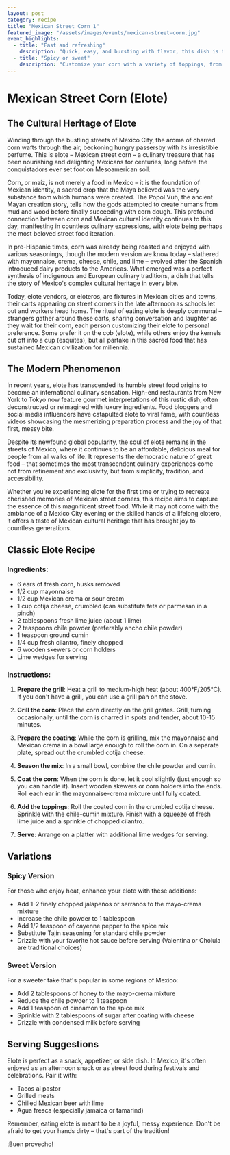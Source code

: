 ```yaml
---
layout: post
category: recipe
title: "Mexican Street Corn 1"
featured_image: "/assets/images/events/mexican-street-corn.jpg"
event_highlights:
  - title: "Fast and refreshing"
    description: "Quick, easy, and bursting with flavor, this dish is the perfect way to beat the heat."
  - title: "Spicy or sweet"
    description: "Customize your corn with a variety of toppings, from fiery chili powder to sweet, tangy sauces."
---
```


# Mexican Street Corn (Elote)

## The Cultural Heritage of Elote

Winding through the bustling streets of Mexico City, the aroma of charred corn wafts through the air, beckoning hungry passersby with its irresistible perfume. This is elote – Mexican street corn – a culinary treasure that has been nourishing and delighting Mexicans for centuries, long before the conquistadors ever set foot on Mesoamerican soil.

Corn, or maíz, is not merely a food in Mexico – it is the foundation of Mexican identity, a sacred crop that the Maya believed was the very substance from which humans were created. The Popol Vuh, the ancient Mayan creation story, tells how the gods attempted to create humans from mud and wood before finally succeeding with corn dough. This profound connection between corn and Mexican cultural identity continues to this day, manifesting in countless culinary expressions, with elote being perhaps the most beloved street food iteration.

In pre-Hispanic times, corn was already being roasted and enjoyed with various seasonings, though the modern version we know today – slathered with mayonnaise, crema, cheese, chile, and lime – evolved after the Spanish introduced dairy products to the Americas. What emerged was a perfect synthesis of indigenous and European culinary traditions, a dish that tells the story of Mexico's complex cultural heritage in every bite.

Today, elote vendors, or eloteros, are fixtures in Mexican cities and towns, their carts appearing on street corners in the late afternoon as schools let out and workers head home. The ritual of eating elote is deeply communal – strangers gather around these carts, sharing conversation and laughter as they wait for their corn, each person customizing their elote to personal preference. Some prefer it on the cob (elote), while others enjoy the kernels cut off into a cup (esquites), but all partake in this sacred food that has sustained Mexican civilization for millennia.

## The Modern Phenomenon

In recent years, elote has transcended its humble street food origins to become an international culinary sensation. High-end restaurants from New York to Tokyo now feature gourmet interpretations of this rustic dish, often deconstructed or reimagined with luxury ingredients. Food bloggers and social media influencers have catapulted elote to viral fame, with countless videos showcasing the mesmerizing preparation process and the joy of that first, messy bite.

Despite its newfound global popularity, the soul of elote remains in the streets of Mexico, where it continues to be an affordable, delicious meal for people from all walks of life. It represents the democratic nature of great food – that sometimes the most transcendent culinary experiences come not from refinement and exclusivity, but from simplicity, tradition, and accessibility.

Whether you're experiencing elote for the first time or trying to recreate cherished memories of Mexican street corners, this recipe aims to capture the essence of this magnificent street food. While it may not come with the ambiance of a Mexico City evening or the skilled hands of a lifelong elotero, it offers a taste of Mexican cultural heritage that has brought joy to countless generations.

## Classic Elote Recipe

### Ingredients:
- 6 ears of fresh corn, husks removed
- 1/2 cup mayonnaise
- 1/2 cup Mexican crema or sour cream
- 1 cup cotija cheese, crumbled (can substitute feta or parmesan in a pinch)
- 2 tablespoons fresh lime juice (about 1 lime)
- 2 teaspoons chile powder (preferably ancho chile powder)
- 1 teaspoon ground cumin
- 1/4 cup fresh cilantro, finely chopped
- 6 wooden skewers or corn holders
- Lime wedges for serving

### Instructions:

1. **Prepare the grill**: Heat a grill to medium-high heat (about 400°F/205°C). If you don't have a grill, you can use a grill pan on the stove.

2. **Grill the corn**: Place the corn directly on the grill grates. Grill, turning occasionally, until the corn is charred in spots and tender, about 10-15 minutes.

3. **Prepare the coating**: While the corn is grilling, mix the mayonnaise and Mexican crema in a bowl large enough to roll the corn in. On a separate plate, spread out the crumbled cotija cheese.

4. **Season the mix**: In a small bowl, combine the chile powder and cumin.

5. **Coat the corn**: When the corn is done, let it cool slightly (just enough so you can handle it). Insert wooden skewers or corn holders into the ends. Roll each ear in the mayonnaise-crema mixture until fully coated.

6. **Add the toppings**: Roll the coated corn in the crumbled cotija cheese. Sprinkle with the chile-cumin mixture. Finish with a squeeze of fresh lime juice and a sprinkle of chopped cilantro.

7. **Serve**: Arrange on a platter with additional lime wedges for serving.

## Variations

### Spicy Version

For those who enjoy heat, enhance your elote with these additions:

- Add 1-2 finely chopped jalapeños or serranos to the mayo-crema mixture
- Increase the chile powder to 1 tablespoon
- Add 1/2 teaspoon of cayenne pepper to the spice mix
- Substitute Tajín seasoning for standard chile powder
- Drizzle with your favorite hot sauce before serving (Valentina or Cholula are traditional choices)

### Sweet Version

For a sweeter take that's popular in some regions of Mexico:

- Add 2 tablespoons of honey to the mayo-crema mixture
- Reduce the chile powder to 1 teaspoon
- Add 1 teaspoon of cinnamon to the spice mix
- Sprinkle with 2 tablespoons of sugar after coating with cheese
- Drizzle with condensed milk before serving

## Serving Suggestions

Elote is perfect as a snack, appetizer, or side dish. In Mexico, it's often enjoyed as an afternoon snack or as street food during festivals and celebrations. Pair it with:

- Tacos al pastor
- Grilled meats
- Chilled Mexican beer with lime
- Agua fresca (especially jamaica or tamarind)

Remember, eating elote is meant to be a joyful, messy experience. Don't be afraid to get your hands dirty – that's part of the tradition!

¡Buen provecho!
